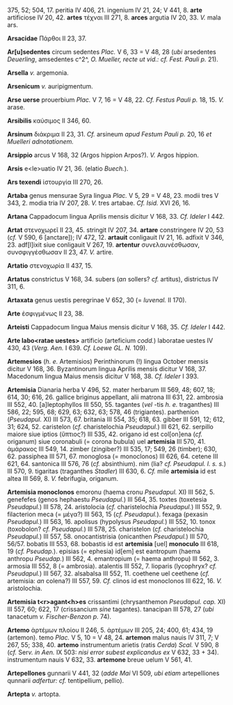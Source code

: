 375, 52; 504, 17. peritia IV 406, 21. ingenium IV 21, 24; V 441, 8.
**arte** artificiose IV 20, 42. **artes** τέχναι III 271, 8. **arces**
argutia IV 20, 33. *V.* mala ars.

**Arsacidae** Πάρθοι II 23, 37.

**Ar[u]sedentes** circum sedentes *Plac.* V 6, 33 = V 48, 28 (*ubi*
arsedentes *Deuerling*, amsedentes c^2^, *O. Mueller, recte ut vid.:
cf. Fest. Pauli p.* 21).

**Arsella** *v.* argemonia.

**Arsenicum** *v.* auripigmentum.

**Arse uerse** prouerbium *Plac.* V 7, 16 = V 48, 22. *Cf. Festus Pauli
p.* 18, 15. *V.* arase.

**Arsibilis** καύσιμος II 346, 60.

**Arsinum** διάκριμα II 23, 31. *Cf.* arsineum *apud Festum Pauli p.* 20,
16 *et Muelleri adnotationem.*

**Arsippio** arcus V 168, 32 (Argos hippion Arpos?). *V.* Argos hippion.

**Arsis** e\<le\>uatio IV 21, 36. (elatio *Buech.*).

**Ars texendi** ἱστουργία III 270, 26.

**Artaba** genus mensurae Syra lingua *Plac.* V 5, 29 = V 48, 23. modii
tres V 343, 2. modia tria IV 207, 28. *V.* tres artabae. *Cf. Isid.* XVI
26, 16.

**Artana** Cappadocum lingua Aprilis mensis dicitur V 168, 33. *Cf.
Ideler* I 442.

**Artat** στενοχωρεῖ II 23, 45. stringit IV 207, 34. **artare**
constringere IV 20, 53 (*cf.* V 590, 6 [anctare]); IV 472, 12.
**artauit** conligauit IV 21, 16. adfixit V 346, 23. adf[l]ixit siue
conligauit V 267, 19. **artentur** συνελαυνέσθωσαν, συνσφιγγέσθωσαν II
23, 47. *V.* artire.

**Artatio** στενοχωρία II 437, 15.

**Artatus** constrictus V 168, 34. subers (*an* sollers? *cf.* artitus),
districtus IV 311, 6.

**Artaxata** genus uestis peregrinae V 652, 30 (= *Iuvenal.* II 170).

**Arte** ἐσφιγμένως II 23, 38.

**Arteisti** Cappadocum lingua Maius mensis dicitur V 168, 35. *Cf.
Ideler* I 442.

**Arte labo\<ratae uestes\>** artificio (arteficium *codd.*) laboratae
uestes IV 430, 43 (*Verg. Aen.* I 639. *Cf. Loewe GL. N.* 109).

**Artemesios** (*h. e.* Artemisios) Perinthinorum (!) lingua October
mensis dicitur V 168, 36. Byzantinorum lingua Aprilis mensis dicitur V
168, 37. Macedonum lingua Maius mensis dicitur V 168, 38. *Cf. Ideler* I
393.

**Artemisia** Dianaria herba V 496, 52. mater herbarum III 569, 48; 607,
18; 614, 30; 616, 26. gallice briginus appellant, alii matrona III 631,
22. ambrosia III 552, 40. [a]leptophyllos III 550, 55. tagantes (*vel*
-tis *h. e.* traganthes) III 586, 22; 595, 68; 629, 63; 632, 63; 578, 46
(trigiantes). parthenion (*Pseudapul.* XI) III 573, 67. britania III
554, 35; 618, 63. gibber III 591, 12; 612, 31; 624, 52. caristelon
(*cf.* charistelochia *Pseudapul.*) III 621, 62. serpillo maiore siue
iptios (ὕπτιος?) III 535, 42. origano id est col[on]ena (*cf.*
origanum) siue coronabuli (= corona bubula) uel **artemisia** III 570,
41. ἀμάρακος III 549, 14. zimber (zingiber?) III 535, 17; 549, 26
(timber); 630, 62. passiphea III 571, 67. monoglosa (= monoclonos) III
626, 64. cetene III 621, 64. santonica III 576, 76 (*cf.* absinthium).
nim (lia? *cf. Pseudapul. l. s. s.*) III 570, 9. tigaritas (traganthes
*Stadler*) III 630, 6. *Cf.* mile **artemisia** id est altea III 569, 8.
*V.* febrifugia, origanum.

**Artemisia monoclonos** emoronu (haema cronu *Pseudapul.* XI) III 562,
5. genefefes (genos hephaestu *Pseudapul.*) III 564, 35. toxtes
(toxetesia *Pseudapul.*) III 578, 24. aristolocia (*cf.* charistelochia
*Pseudapul.*) III 552, 9. filacterion meca (= μέγα?) III 563, 15 (*cf.
Pseudapul.*). fexaga (pexasin *Pseudapul.*) III 563, 16. apolisus
(hypolysus *Pseudapul.*) III 552, 10. tonox (toxobolon? *cf.
Pseudapul.*) III 578, 25. charistelon (*cf.* charistelochia
*Pseudapul.*) III 557, 58. onocantistrisia (onicanthen *Pseudapul.*) III
570, 56/57. bobatis III 553, 68. bobastis id est **artemisia** [uel]
**monoculo** III 618, 19 (*cf. Pseudap.*). episias (= ephesia) id[em]
est eantropum (haema anthropu *Pseudap.*) III 562, 4. emantropium (=
haema anthropu) III 562, 3. armosia III 552, 8 (= ambrosia). atalentis
III 552, 7. lioparis (lycophryx? *cf. Pseudapul.*) III 567, 32.
alsabalsa III 552, 11. coethene uel ceethene (*cf.* artemisia: *an*
colena?) III 557, 59. *Cf.* clinos id est monoclonos III 622, 16. *V.*
aristolochia.

**Artemisia t\<r\>agant\<h\>es** crissantimi (chrysanthemon *Pseudapul.
cap.* XI) III 557, 60; 622, 17 (crissancium *sine* tagantes). tanacipan
III 578, 27 (*ubi* tanacetum *v. Fischer-Benzon p.* 74).

**Artemo** ἀρτέμων πλοίου II 246, 5. ἀρτέμων III 205, 24; 400, 61; 434,
19 (artemon). temo *Plac.* V 5, 10 = V 48, 24. **artemon** malus nauis
IV 311, 7; V 267, 55; 338, 40. **artemo** instrumentum arietis (ratis
*Cerda*) *Scal.* V 590, 8 (*cf.* Ser*v. in Aen.* IX 503: *nisi error
subest explicandus ex* V 632, 33 + 34). instrumentum nauis V 632, 33.
**artemone** breue uelum V 561, 41.

**Artepellones** gunnarii V 441, 32 (*adde Mai* VI 509, *ubi etiam*
artepelliones qunnarii *adfertur: cf.* tentipellium, pellio).

**Artepta** *v.* artopta.
